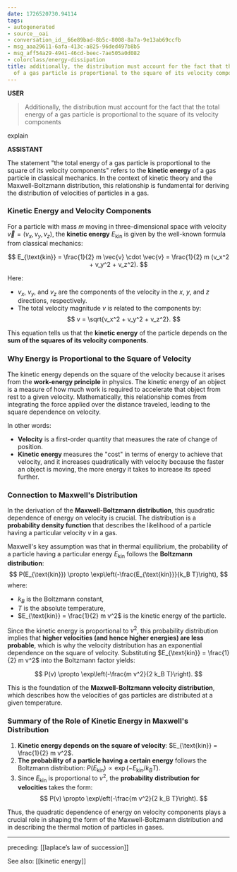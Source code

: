 ```yaml
---
date: 1726520730.94114
tags:
- autogenerated
- source__oai
- conversation_id__66e89bad-8b5c-8008-8a7a-9e13ab69ccfb
- msg_aaa29611-6afa-413c-a825-96ded497b8b5
- msg_aff54a29-4941-46cd-beec-7ae505a0d082
- colorclass/energy-dissipation
title: additionally, the distribution must account for the fact that the total energy
  of a gas particle is proportional to the square of its velocity components
---
```


**USER**

> Additionally, the distribution must account for the fact that the total energy of a gas particle is proportional to the square of its velocity components

explain


**ASSISTANT**

The statement "the total energy of a gas particle is proportional to the square of its velocity components" refers to the **kinetic energy** of a gas particle in classical mechanics. In the context of kinetic theory and the Maxwell-Boltzmann distribution, this relationship is fundamental for deriving the distribution of velocities of particles in a gas.

### Kinetic Energy and Velocity Components

For a particle with mass $m$ moving in three-dimensional space with velocity $\vec{v} = (v_x, v_y, v_z)$, the **kinetic energy** $E_{\text{kin}}$ is given by the well-known formula from classical mechanics:

$$ E_{\text{kin}} = \frac{1}{2} m \vec{v} \cdot \vec{v} = \frac{1}{2} m (v_x^2 + v_y^2 + v_z^2). $$

Here:
- $v_x$, $v_y$, and $v_z$ are the components of the velocity in the $x$, $y$, and $z$ directions, respectively.
- The total velocity magnitude $v$ is related to the components by:
  $$ v = \sqrt{v_x^2 + v_y^2 + v_z^2}. $$

This equation tells us that the **kinetic energy** of the particle depends on the **sum of the squares of its velocity components**.

### Why Energy is Proportional to the Square of Velocity

The kinetic energy depends on the square of the velocity because it arises from the **work-energy principle** in physics. The kinetic energy of an object is a measure of how much work is required to accelerate that object from rest to a given velocity. Mathematically, this relationship comes from integrating the force applied over the distance traveled, leading to the square dependence on velocity.

In other words:
- **Velocity** is a first-order quantity that measures the rate of change of position.
- **Kinetic energy** measures the "cost" in terms of energy to achieve that velocity, and it increases quadratically with velocity because the faster an object is moving, the more energy it takes to increase its speed further.

### Connection to Maxwell's Distribution

In the derivation of the **Maxwell-Boltzmann distribution**, this quadratic dependence of energy on velocity is crucial. The distribution is a **probability density function** that describes the likelihood of a particle having a particular velocity $v$ in a gas.

Maxwell's key assumption was that in thermal equilibrium, the probability of a particle having a particular energy $E_{\text{kin}}$ follows the **Boltzmann distribution**:
$$ P(E_{\text{kin}}) \propto \exp\left(-\frac{E_{\text{kin}}}{k_B T}\right), $$
where:
- $k_B$ is the Boltzmann constant,
- $T$ is the absolute temperature,
- $E_{\text{kin}} = \frac{1}{2} m v^2$ is the kinetic energy of the particle.

Since the kinetic energy is proportional to $v^2$, this probability distribution implies that **higher velocities (and hence higher energies) are less probable**, which is why the velocity distribution has an exponential dependence on the square of velocity. Substituting $E_{\text{kin}} = \frac{1}{2} m v^2$ into the Boltzmann factor yields:

$$ P(v) \propto \exp\left(-\frac{m v^2}{2 k_B T}\right). $$

This is the foundation of the **Maxwell-Boltzmann velocity distribution**, which describes how the velocities of gas particles are distributed at a given temperature.

### Summary of the Role of Kinetic Energy in Maxwell's Distribution

1. **Kinetic energy depends on the square of velocity**: $E_{\text{kin}} = \frac{1}{2} m v^2$.
2. **The probability of a particle having a certain energy** follows the Boltzmann distribution: $P(E_{\text{kin}}) \propto \exp\left(-E_{\text{kin}} / k_B T\right)$.
3. Since $E_{\text{kin}}$ is proportional to $v^2$, the **probability distribution for velocities** takes the form:
   $$ P(v) \propto \exp\left(-\frac{m v^2}{2 k_B T}\right). $$

Thus, the quadratic dependence of energy on velocity components plays a crucial role in shaping the form of the Maxwell-Boltzmann distribution and in describing the thermal motion of particles in gases.


---

preceding: [[laplace’s law of succession]]

See also: [[kinetic energy]]